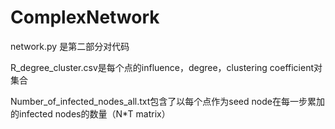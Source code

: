 # ComplexNetwork

network.py 是第二部分对代码

R_degree_cluster.csv是每个点的influence，degree，clustering coefficient对集合

Number_of_infected_nodes_all.txt包含了以每个点作为seed node在每一步累加的infected nodes的数量（N*T matrix）
